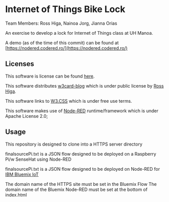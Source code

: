 # Internet of Things Bike Lock
Team Members: Ross Higa, Nainoa Jorg, Jianna Orias


An exercise to develop a lock for Internet of Things class at UH Manoa.

A demo (as of the time of this commit) can be found at [https://nodered.codered.ro/](https://nodered.codered.ro/)

## Licenses
This software is license can be found [here](https://github.com/rosshiga/EE491_IoT/blob/master/LICENSE).

This software distributes [w3card-blog](https://github.com/rosshiga/w3card-blog) which is under public license by [Ross Higa](https://github.com/rosshiga).

This software links to [W3.CSS](https://www.w3schools.com/w3css/w3css_downloads.asp) which is under free use terms.

This software makes use of [Node-RED](https://nodered.org/) runtime/framework which is under Apache License 2.0;




## Usage
This repository is designed to clone into a HTTPS server directory

finalsourcePi.txt is a JSON flow designed to be deployed on a Raspberry Pi/w SenseHat using Node-RED

finalsourcePi.txt is a JSON flow designed to be deployed on Node-RED for [IBM Bluemix IoT](https://www.ibm.com/cloud/internet-of-things)

The domain name of the HTTPS site must be set in the Bluemix Flow
The domain name of the Bluemix Node-RED must be set at the bottom of index.html

